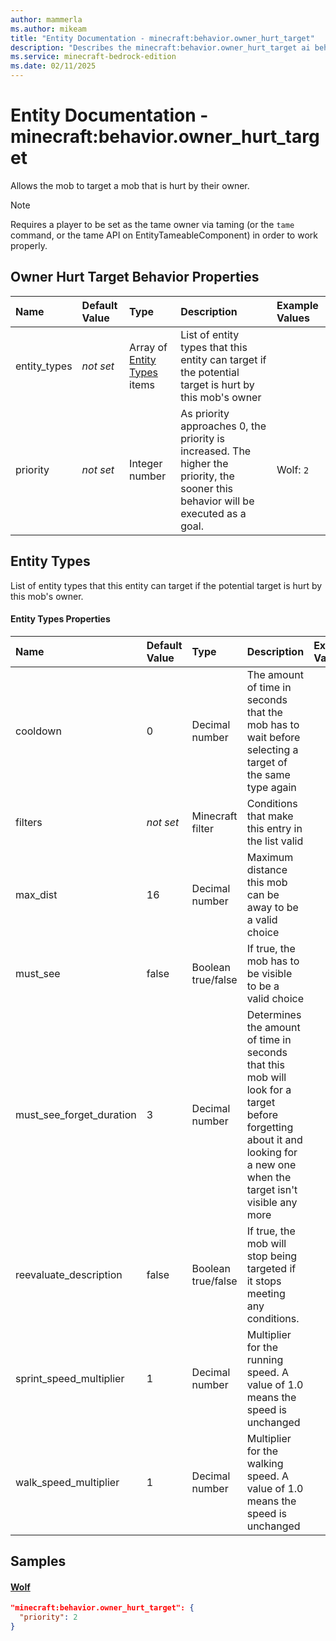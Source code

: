 ```yaml
---
author: mammerla
ms.author: mikeam
title: "Entity Documentation - minecraft:behavior.owner_hurt_target"
description: "Describes the minecraft:behavior.owner_hurt_target ai behavior component"
ms.service: minecraft-bedrock-edition
ms.date: 02/11/2025 
---
```


# Entity Documentation - minecraft:behavior.owner_hurt_target

Allows the mob to target a mob that is hurt by their owner.

> [!Note]
> Requires a player to be set as the tame owner via taming (or the `tame` command, or the tame API on EntityTameableComponent) in order to work properly.

## Owner Hurt Target Behavior Properties

|Name       |Default Value |Type |Description |Example Values |
|:----------|:-------------|:----|:-----------|:------------- |
| entity_types | *not set* | Array of [Entity Types](#entity-types) items | List of entity types that this entity can target if the potential target is hurt by this mob's owner |  | 
| priority | *not set* | Integer number | As priority approaches 0, the priority is increased. The higher the priority, the sooner this behavior will be executed as a goal. | Wolf: `2` | 

## Entity Types
List of entity types that this entity can target if the potential target is hurt by this mob's owner.


#### Entity Types Properties

|Name       |Default Value |Type |Description |Example Values |
|:----------|:-------------|:----|:-----------|:------------- |
| cooldown | 0 | Decimal number | The amount of time in seconds that the mob has to wait before selecting a target of the same type again |  | 
| filters | *not set* | Minecraft filter | Conditions that make this entry in the list valid |  | 
| max_dist | 16 | Decimal number | Maximum distance this mob can be away to be a valid choice |  | 
| must_see | false | Boolean true/false | If true, the mob has to be visible to be a valid choice |  | 
| must_see_forget_duration | 3 | Decimal number | Determines the amount of time in seconds that this mob will look for a target before forgetting about it and looking for a new one when the target isn't visible any more |  | 
| reevaluate_description | false | Boolean true/false | If true, the mob will stop being targeted if it stops meeting any conditions. |  | 
| sprint_speed_multiplier | 1 | Decimal number | Multiplier for the running speed. A value of 1.0 means the speed is unchanged |  | 
| walk_speed_multiplier | 1 | Decimal number | Multiplier for the walking speed. A value of 1.0 means the speed is unchanged |  | 

## Samples

#### [Wolf](https://github.com/Mojang/bedrock-samples/tree/preview/behavior_pack/entities/wolf.json)


```json
"minecraft:behavior.owner_hurt_target": {
  "priority": 2
}
```
